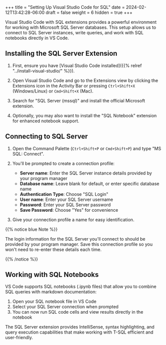 +++
title = "Setting Up Visual Studio Code for SQL"
date = 2024-02-12T13:42:28-06:00
draft = false
weight = 6
hidden = true
+++

Visual Studio Code with SQL extensions provides a powerful environment for working with Microsoft SQL Server databases. This setup allows us to connect to SQL Server instances, write queries, and work with SQL notebooks directly in VS Code.

## Installing the SQL Server Extension

1. First, ensure you have [Visual Studio Code installed]({{% relref "../install-visual-studio/" %}}).

2. Open Visual Studio Code and go to the Extensions view by clicking the Extensions icon in the Activity Bar or pressing `Ctrl+Shift+X` (Windows/Linux) or `Cmd+Shift+X` (Mac).

3. Search for "SQL Server (mssql)" and install the official Microsoft extension.

4. Optionally, you may also want to install the "SQL Notebook" extension for enhanced notebook support.

## Connecting to SQL Server

1. Open the Command Palette (`Ctrl+Shift+P` or `Cmd+Shift+P`) and type "MS SQL: Connect".

2. You'll be prompted to create a connection profile:
   - **Server name**: Enter the SQL Server instance details provided by your program manager
   - **Database name**: Leave blank for default, or enter specific database name
   - **Authentication Type**: Choose "SQL Login" 
   - **User name**: Enter your SQL Server username
   - **Password**: Enter your SQL Server password
   - **Save Password**: Choose "Yes" for convenience

3. Give your connection profile a name for easy identification.

{{% notice blue Note %}}

The login information for the SQL Server you'll connect to should be provided by your program manager. Save this connection profile so you won't need to re-enter these details each time.

{{% /notice %}}

## Working with SQL Notebooks

VS Code supports SQL notebooks (.ipynb files) that allow you to combine SQL queries with markdown documentation:

1. Open your SQL notebook file in VS Code
2. Select your SQL Server connection when prompted
3. You can now run SQL code cells and view results directly in the notebook

The SQL Server extension provides IntelliSense, syntax highlighting, and query execution capabilities that make working with T-SQL efficient and user-friendly.
